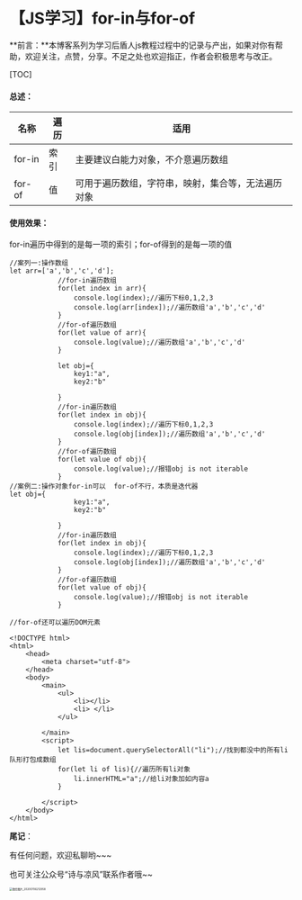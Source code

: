 # 【JS学习】for-in与for-of

**前言：**本博客系列为学习后盾人js教程过程中的记录与产出，如果对你有帮助，欢迎关注，点赞，分享。不足之处也欢迎指正，作者会积极思考与改正。

[TOC]

#### 总述：

| 名称   | 遍历 | 适用                                               |
| ------ | ---- | -------------------------------------------------- |
| for-in | 索引 | 主要建议白能力对象，不介意遍历数组                 |
| for-of | 值   | 可用于遍历数组，字符串，映射，集合等，无法遍历对象 |



#### 使用效果：

for-in遍历中得到的是每一项的索引；for-of得到的是每一项的值

```
//案列一:操作数组
let arr=['a','b','c','d'];
            //for-in遍历数组
            for(let index in arr){
                console.log(index);//遍历下标0,1,2,3
                console.log(arr[index]);//遍历数组'a','b','c','d'
            }
            //for-of遍历数组
            for(let value of arr){
                console.log(value);//遍历数组'a','b','c','d'
            }
            
            let obj={
                key1:"a",
                key2:"b"

            }
            //for-in遍历数组
            for(let index in obj){
                console.log(index);//遍历下标0,1,2,3
                console.log(obj[index]);//遍历数组'a','b','c','d'
            }
            //for-of遍历数组
            for(let value of obj){
                console.log(value);//报错obj is not iterable
            }
//案例二:操作对象for-in可以  for-of不行，本质是迭代器
let obj={
                key1:"a",
                key2:"b"

            }
            //for-in遍历数组
            for(let index in obj){
                console.log(index);//遍历下标0,1,2,3
                console.log(obj[index]);//遍历数组'a','b','c','d'
            }
            //for-of遍历数组
            for(let value of obj){
                console.log(value);//报错obj is not iterable
            }
 
//for-of还可以遍历DOM元素

<!DOCTYPE html>
<html>
    <head>
        <meta charset="utf-8">
    </head>
    <body>
        <main>
            <ul>
                <li></li>
                <li> </li>
            </ul>

        </main>
        <script>
            let lis=document.querySelectorAll("li");//找到都没中的所有li队形打包成数组
            for(let li of lis){//遍历所有li对象
                li.innerHTML="a";//给li对象加如内容a
            } 
           
        </script>
    </body>
</html>

```







**尾记**：

有任何问题，欢迎私聊哟~~~

也可关注公众号“诗与凉风”联系作者哦~~

<img src="https://gitee.com/light19440868762/Images/raw/master/typoraimages /微信图片_20200706212958.jpg" alt="微信图片_20200706212958" style="zoom:33%;" />